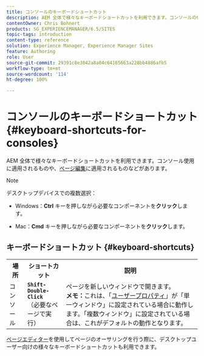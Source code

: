 ```yaml
---
title: コンソールのキーボードショートカット
description: AEM 全体で様々なキーボードショートカットを利用できます。コンソールの使用時に適用されるものや、ページ編集に適用されるものなどがあります。
contentOwner: Chris Bohnert
products: SG_EXPERIENCEMANAGER/6.5/SITES
topic-tags: introduction
content-type: reference
solution: Experience Manager, Experience Manager Sites
feature: Authoring
role: User
source-git-commit: 29391c8e3042a8a04c64165663a228bb4886afb5
workflow-type: tm+mt
source-wordcount: '114'
ht-degree: 100%

---
```


# コンソールのキーボードショートカット{#keyboard-shortcuts-for-consoles}

AEM 全体で様々なキーボードショートカットを利用できます。コンソール使用に適用されるものや、[ページ編集](/help/sites-classic-ui-authoring/classic-page-author-keyboard-shortcuts.md)に適用されるものなどがあります。

>[!NOTE]
>
>デスクトップデバイスでの複数選択：
>
>* Windows：**Ctrl** キーを押しながら必要なコンポーネントを&#x200B;**クリック**&#x200B;します。
>
>* Mac：**Cmd** キーを押しながら必要なコンポーネントを&#x200B;**クリック**&#x200B;します。
>

## キーボードショートカット {#keyboard-shortcuts}

<table>
 <tbody>
  <tr>
   <th>場所</th>
   <th>ショートカット</th>
   <th>説明</th>
  </tr>
  <tr>
   <td>コンソール</td>
   <td><strong><code>Shift-Double-Click</code></strong><br /> （必要なページで実行）</td>
   <td>ページを新しいウィンドウで開きます。<br /> <strong>メモ：</strong>これは、「<a href="/help/sites-classic-ui-authoring/author-env-user-props.md">ユーザープロパティ</a>」が「単一ウィンドウ」に設定されている場合に動作します。「複数ウィンドウ」に設定されている場合は、これがデフォルトの動作となります。</td>
  </tr>
 </tbody>
</table>

[ページエディター](/help/sites-classic-ui-authoring/classic-page-author-keyboard-shortcuts.md)を使用してページのオーサリングを行う際に、デスクトップユーザー向けの様々なキーボードショートカットも利用できます。

